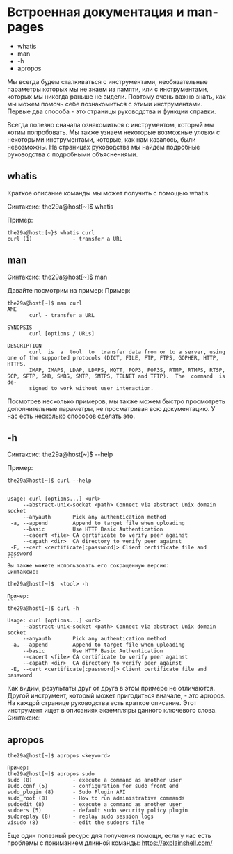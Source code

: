 Встроенная документация и man-pages
=======
* whatis
* man
* -h
* apropos

Мы всегда будем сталкиваться с инструментами, необязательные параметры которых мы не знаем из памяти, или с инструментами, которых мы никогда раньше не видели. Поэтому очень важно знать, как мы можем помочь себе познакомиться с этими инструментами. Первые два способа - это страницы руководства и функции справки.

Всегда полезно сначала ознакомиться с инструментом, который мы хотим попробовать. Мы также узнаем некоторые возможные уловки с некоторыми инструментами, которые, как нам казалось, были невозможны. На страницах руководства мы найдем подробные руководства с подробными объяснениями.

whatis
-----
Краткое описание команды мы может получить с помощью whatis

Синтаксис:
the29a@host[~]$ whatis <tool>

Пример:
```
the29a@host:[~}$ whatis curl
curl (1)             - transfer a URL
```

man
-----
Синтаксис:
the29a@host[~]$ man <tool>

Давайте посмотрим на пример:
Пример:
```
the29a@host[~]$ man curl
AME
       curl - transfer a URL

SYNOPSIS
       curl [options / URLs]

DESCRIPTION
       curl  is  a  tool  to  transfer data from or to a server, using one of the supported protocols (DICT, FILE, FTP, FTPS, GOPHER, HTTP, HTTPS,
       IMAP, IMAPS, LDAP, LDAPS, MQTT, POP3, POP3S, RTMP, RTMPS, RTSP, SCP, SFTP, SMB, SMBS, SMTP, SMTPS, TELNET and TFTP).  The  command  is  de‐
       signed to work without user interaction.
```

Посмотрев несколько примеров, мы также можем быстро просмотреть дополнительные параметры, не просматривая всю документацию. У нас есть несколько способов сделать это.

-h
-----
Синтаксис:
the29a@host[~]$ <tool> --help

Пример:
````
the29a@host[~]$ curl --help


Usage: curl [options...] <url>
     --abstract-unix-socket <path> Connect via abstract Unix domain socket
     --anyauth       Pick any authentication method
 -a, --append        Append to target file when uploading
     --basic         Use HTTP Basic Authentication
     --cacert <file> CA certificate to verify peer against
     --capath <dir>  CA directory to verify peer against
 -E, --cert <certificate[:password]> Client certificate file and password
```
Вы также можете использовать его сокращенную версию:
Синтаксис:

the29a@host[~]$  <tool> -h

Пример:
```
the29a@host[~]$ curl -h

Usage: curl [options...] <url>
     --abstract-unix-socket <path> Connect via abstract Unix domain socket
     --anyauth       Pick any authentication method
 -a, --append        Append to target file when uploading
     --basic         Use HTTP Basic Authentication
     --cacert <file> CA certificate to verify peer against
     --capath <dir>  CA directory to verify peer against
 -E, --cert <certificate[:password]> Client certificate file and password
 ````

 Как видим, результаты друг от друга в этом примере не отличаются. Другой инструмент, который может пригодиться вначале, - это apropos. На каждой странице руководства есть краткое описание. Этот инструмент ищет в описаниях экземпляры данного ключевого слова.
Синтаксис:

apropos
-----

```
the29a@host[~]$ apropos <keyword>

Пример:
the29a@host[~]$ apropos sudo
sudo (8)             - execute a command as another user
sudo.conf (5)        - configuration for sudo front end
sudo_plugin (8)      - Sudo Plugin API
sudo_root (8)        - How to run administrative commands
sudoedit (8)         - execute a command as another user
sudoers (5)          - default sudo security policy plugin
sudoreplay (8)       - replay sudo session logs
visudo (8)           - edit the sudoers file
````
Еще один полезный ресурс для получения помощи, если у нас есть проблемы с пониманием длинной команды: https://explainshell.com/
